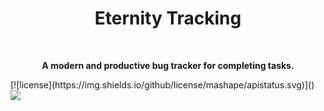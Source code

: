 <h1 align="center">Eternity Tracking</h1> <br>
<p align="center">
<b>A modern and productive bug tracker for completing tasks.</b><br>
</p>[![license](https://img.shields.io/github/license/mashape/apistatus.svg)]()
<a href="http://tinypic.com?ref=2q9jm0h" target="_blank"><img src="http://i65.tinypic.com/2q9jm0h.png" border="0" ></a>
